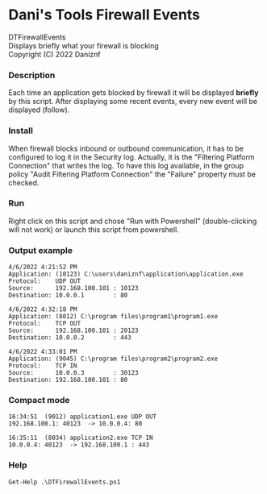 # Dani's Tools Firewall Events
DTFirewallEvents  
Displays briefly what your firewall is blocking  
Copyright (C) 2022 Daniznf

### Description
Each time an application gets blocked by firewall it will be displayed **briefly** by this script.
After displaying some recent events, every new event will be displayed (follow).

### Install
When firewall blocks inbound or outbound communication, it has to be configured to log it in the Security log. Actually, it is the "Filtering Platform Connection" that writes the log. To have this log available, in the group policy "Audit Filtering Platform Connection" the "Failure" property must be checked.

### Run
Right click on this script and chose "Run with Powershell" (double-clicking will not work) or launch this script from powershell.


### Output example
```
4/6/2022 4:21:52 PM
Application: (10123) C:\users\daniznf\application\application.exe
Protocol:    UDP OUT
Source:      192.168.100.101 : 10123
Destination: 10.0.0.1        : 80

4/6/2022 4:32:18 PM
Application: (8012) C:\program files\program1\program1.exe
Protocol:    TCP OUT
Source:      192.168.100.101 : 20123
Destination: 10.0.0.2        : 443

4/6/2022 4:33:01 PM
Application: (9045) C:\program files\program2\program2.exe
Protocol:    TCP IN
Source:      10.0.0.3        : 30123
Destination: 192.168.100.101 : 80
```

### Compact mode
```
16:34:51  (9012) application1.exe UDP OUT
192.168.100.1: 40123  -> 10.0.0.4: 80

16:35:11  (8034) application2.exe TCP IN
10.0.0.4: 40123  -> 192.168.100.1 : 443
```

### Help
```
Get-Help .\DTFirewallEvents.ps1
```

